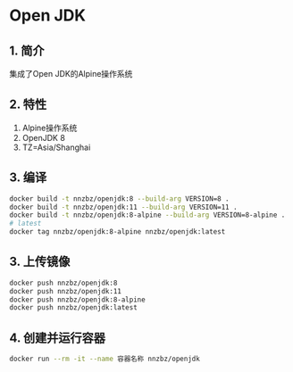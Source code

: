 # Open JDK

## 1. 简介

集成了Open JDK的Alpine操作系统

## 2. 特性

1. Alpine操作系统
2. OpenJDK 8
3. TZ=Asia/Shanghai

## 3. 编译

```sh
docker build -t nnzbz/openjdk:8 --build-arg VERSION=8 .
docker build -t nnzbz/openjdk:11 --build-arg VERSION=11 .
docker build -t nnzbz/openjdk:8-alpine --build-arg VERSION=8-alpine .
# latest
docker tag nnzbz/openjdk:8-alpine nnzbz/openjdk:latest
```

## 3. 上传镜像

```sh
docker push nnzbz/openjdk:8
docker push nnzbz/openjdk:11
docker push nnzbz/openjdk:8-alpine
docker push nnzbz/openjdk:latest
```

## 4. 创建并运行容器

```sh
docker run --rm -it --name 容器名称 nnzbz/openjdk
```
